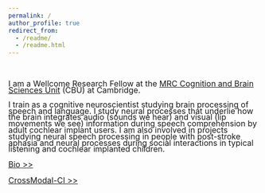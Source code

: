 ```yaml
---
permalink: /
author_profile: true
redirect_from: 
  - /readme/
  - /readme.html
---
```


<br>
<br>
<span style="font-size: 12pt;line-height: 0.8em;">I am a Wellcome Research Fellow at the <a href="https://www.mrc-cbu.cam.ac.uk/">MRC Cognition and Brain Sciences Unit</a> (CBU) at Cambridge.
  
<span style="font-size: 12pt;line-height: 0.8em;">I train as a cognitive neuroscientist studying brain processing of speech and language. I study neural processes that underlie how the brain integrates audio (sounds we hear) and visual (lip movements we see) information during speech comprehension by adult cochlear implant users. I am also involved in projects studying neural speech processing in people with post-stroke aphasia and neural processes during social interactions in typical listening and cochlear implanted children.

<span style="font-size: 12pt;line-height: 1;"><a href="https://guangtingmai.github.io/bio/">Bio >></a>

<span style="font-size: 12pt;line-height: 1;"><a href="https://guangtingmai.github.io/crossmodal-ci/">CrossModal-CI >></a>


